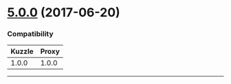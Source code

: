 # [5.0.0](https://github.com/kuzzleio/kuzzle-plugin-auth-passport-local/releases/tag/5.0.0) (2017-06-20)

### Compatibility

| Kuzzle | Proxy |
|--------|-------|
| 1.0.0 | 1.0.0 |
---

